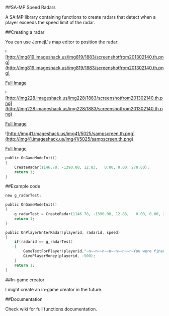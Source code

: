 ##SA-MP Speed Radars

A SA:MP library containing functions to create radars that detect when a player exceeds the speed limit of the radar.

##Creating a radar

You can use JernejL's map editor to position the radar:

![http://img819.imageshack.us/img819/1883/screenshotfrom201302140.th.png](http://img819.imageshack.us/img819/1883/screenshotfrom201302140.th.png)

[Full Image](http://img819.imageshack.us/img819/1883/screenshotfrom201302140.png)

![http://img228.imageshack.us/img228/1883/screenshotfrom201302140.th.png](http://img228.imageshack.us/img228/1883/screenshotfrom201302140.th.png)

[Full Image](http://img228.imageshack.us/img228/1883/screenshotfrom201302140.png)

![http://img41.imageshack.us/img41/5025/sampscreen.th.png](http://img41.imageshack.us/img41/5025/sampscreen.th.png)

[Full Image](http://img41.imageshack.us/img41/5025/sampscreen.png)

```c
public OnGameModeInit()
{
	CreateRadar(1146.78, -1390.08, 12.83,   0.00, 0.00, 270.00);
	return 1;
}
```

##Example code

```c
new g_radarTest;

public OnGameModeInit()
{
    g_radarTest = CreateRadar(1146.78, -1390.08, 12.83,   0.00, 0.00, 270.00);
    return 1;
}

public OnPlayerEnterRadar(playerid, radarid, speed)
{
    if(radarid == g_radarTest)
    {
        GameTextForPlayer(playerid,"~n~~n~~n~~n~~n~~n~~r~You were fined!", 5000, 3);
        GivePlayerMoney(playerid, -500);
    }
    return 1;
}
```

##In-game creator

I might create an in-game creator in the future.

##Documentation

Check wiki for full functions documentation.
